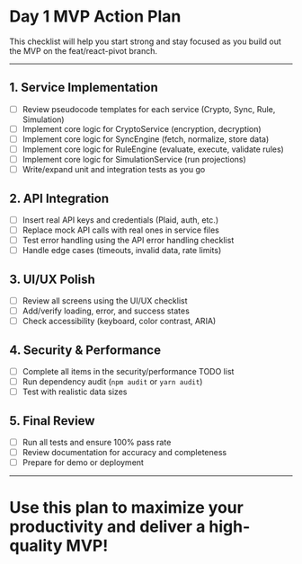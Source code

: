# Day 1 MVP Action Plan

This checklist will help you start strong and stay focused as you build out the MVP on the feat/react-pivot branch.

---

## 1. Service Implementation
- [ ] Review pseudocode templates for each service (Crypto, Sync, Rule, Simulation)
- [ ] Implement core logic for CryptoService (encryption, decryption)
- [ ] Implement core logic for SyncEngine (fetch, normalize, store data)
- [ ] Implement core logic for RuleEngine (evaluate, execute, validate rules)
- [ ] Implement core logic for SimulationService (run projections)
- [ ] Write/expand unit and integration tests as you go

## 2. API Integration
- [ ] Insert real API keys and credentials (Plaid, auth, etc.)
- [ ] Replace mock API calls with real ones in service files
- [ ] Test error handling using the API error handling checklist
- [ ] Handle edge cases (timeouts, invalid data, rate limits)

## 3. UI/UX Polish
- [ ] Review all screens using the UI/UX checklist
- [ ] Add/verify loading, error, and success states
- [ ] Check accessibility (keyboard, color contrast, ARIA)

## 4. Security & Performance
- [ ] Complete all items in the security/performance TODO list
- [ ] Run dependency audit (`npm audit` or `yarn audit`)
- [ ] Test with realistic data sizes

## 5. Final Review
- [ ] Run all tests and ensure 100% pass rate
- [ ] Review documentation for accuracy and completeness
- [ ] Prepare for demo or deployment

---

# Use this plan to maximize your productivity and deliver a high-quality MVP! 